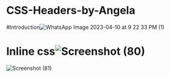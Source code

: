 # CSS-Headers-by-Angela
#Introduction![WhatsApp Image 2023-04-10 at 9 22 33 PM (1)](https://user-images.githubusercontent.com/126875304/230951197-9c182073-ce81-410f-8826-600887a439f1.jpeg)
# Inline css![Screenshot (80)](https://user-images.githubusercontent.com/126875304/230951806-aeb0aecb-28ad-4a3f-b545-655fe5cd4511.png)
![Screenshot (81)](https://user-images.githubusercontent.com/126875304/230952268-b71776cf-3f52-48d8-8ed5-ea921092ac4a.png)
